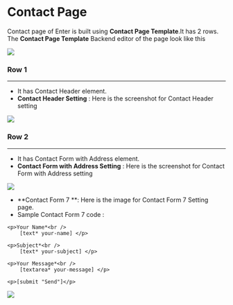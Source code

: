 # Contact Page

Contact page of Enter is built using **Contact Page Template**.It has 2 rows. The **Contact Page Template** Backend editor of the page look like this

![](http://transvelo.github.io/docs/enter/images/contact-page.png)

### Row 1
---
* It has Contact Header element.
* **Contact Header Setting** : Here is the screenshot for Contact Header setting

![](http://transvelo.github.io/docs/enter/images/contact-header-setting.png)

### Row 2
---
* It has Contact Form with Address element.
* **Contact Form with Address Setting** : Here is the screenshot for Contact Form with Address setting

![](http://transvelo.github.io/docs/enter/images/contact-form-address-setting.png)


* **Contact Form 7 **: Here is the image for Contact Form 7 Setting page.
* Sample Contact Form 7 code :

```
<p>Your Name*<br />
    [text* your-name] </p>

<p>Subject*<br />
    [text* your-subject] </p>

<p>Your Message*<br />
    [textarea* your-message] </p>

<p>[submit "Send"]</p>

```

![](http://transvelo.github.io/docs/enter/images/contact-form-7-setting.png)

